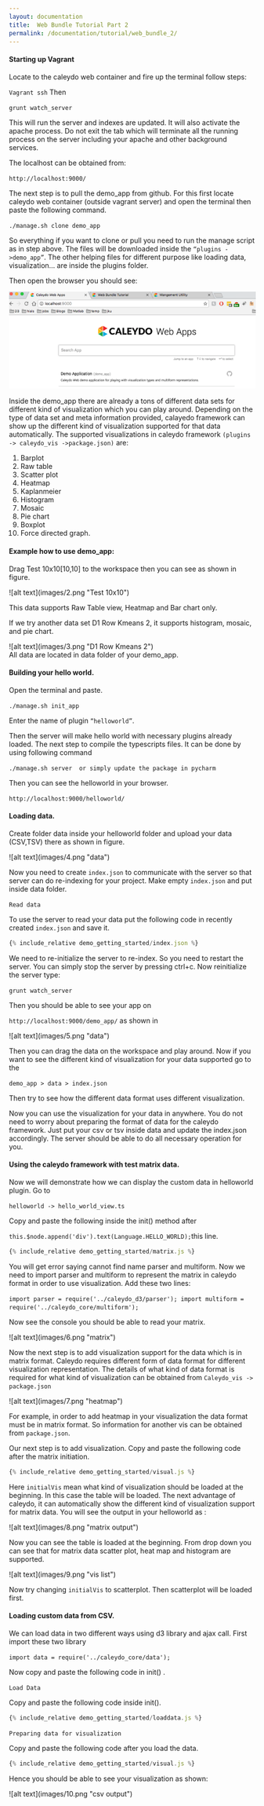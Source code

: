 ```yaml
---
layout: documentation
title:  Web Bundle Tutorial Part 2
permalink: /documentation/tutorial/web_bundle_2/
---
```



#### Starting up Vagrant
Locate to the caleydo web container and fire up the terminal follow steps:

`Vagrant ssh` 
Then 

`grunt watch_server`
<div class="align-justify">

This will run the server and indexes are updated. It will also activate the apache process. Do not exit the tab which will terminate all the running process on the server including your apache and other background services.

The localhost can be obtained from:

`http://localhost:9000/`

The next step is to pull the demo_app from github.  For this first locate caleydo web container (outside vagrant server) and open the terminal then paste the following command.

`./manage.sh clone demo_app`

So everything if you want to clone or pull you need to run the manage script as in step above. The files will be downloaded inside the `“plugins ->demo_app”`. The other helping files for different purpose like loading data, visualization… are inside the plugins folder.

Then open the browser you should see: 
</div>

<div class="align-center">

![alt text](images/1.png "Caleydo Web Apps")

</div>

Inside the demo_app there are already a tons of different data sets for different kind of visualization which you can play around. Depending on the type of data set and meta information provided, calayedo framework can show up the different kind of visualization supported for that data automatically.
The supported visualizations in caleydo framework `(plugins -> caleydo_vis ->package.json)` are:

1.	Barplot
2.	Raw table 
3.	Scatter plot
4.	Heatmap
5.	Kaplanmeier
6.	Histogram
7.	Mosaic
8.	Pie chart
9.	Boxplot
10.	Force directed graph.


####	Example how to use demo_app:
Drag Test 10x10[10,10] to the workspace then you can see as shown in figure.

<div class="align-center">
![alt text](images/2.png "Test 10x10")
</div>

This data supports Raw Table view, Heatmap and Bar chart only.

If we try another data set D1 Row Kmeans 2, it supports histogram, mosaic, and pie chart.

<div class="align-center">
![alt text](images/3.png "D1 Row Kmeans 2")
</div>
All data are located in data folder of your demo_app.


#### Building your hello world.

Open the terminal and paste.

`./manage.sh init_app`

Enter the name of plugin `“helloworld”`.

Then the server will make hello world with necessary plugins already loaded. The next step to compile the typescripts files. It can be done by using following command

`./manage.sh server  or simply update the package in pycharm`


Then you can see the helloworld in your browser.

`http://localhost:9000/helloworld/`

#### Loading data.
Create folder data inside your helloworld folder and upload your data (CSV,TSV) there as shown in figure.

<div class="align-center">
![alt text](images/4.png "data")
</div>

Now you need to create `index.json` to communicate with the server so that server can do re-indexing for your project. Make empty `index.json` and put inside data folder.

`Read data`

To use the server to read your data put the following code in recently created `index.json` and save it.


```javascript
{% include_relative demo_getting_started/index.json %}
```
 
 We need to re-initialize the server to re-index. So you need to restart the server. You can simply stop the server by pressing ctrl+c. 
Now reinitialize the server type:

`grunt watch_server`

Then you should be able to see your app on 

`http://localhost:9000/demo_app/`  as shown in

<div class="align-center">
![alt text](images/5.png "data")
</div>

Then you can drag the data on the workspace and play around.
Now if you want to see the different kind of visualization for your data supported go to the 

`demo_app > data > index.json`

Then try to see how the different data format uses different visualization.

Now you can use the visualization for your data in anywhere. You do not need to worry about preparing the format of data for the caleydo framework. Just put your csv or tsv inside data and update the index.json accordingly. The server should be able to do all necessary operation for you.


#### Using the caleydo framework with test matrix data.
Now we will demonstrate how we can display the custom data in helloworld plugin.
Go to 

`helloworld -> hello_world_view.ts` 

Copy and paste the following inside the init() method after 

`this.$node.append('div').text(Language.HELLO_WORLD);`this line.


```javascript
{% include_relative demo_getting_started/matrix.js %}
```
You will get error saying cannot find name parser and multiform. Now we need to import parser and multiform to represent the matrix in caleydo format in order to use visualization.
Add these two lines:

`import parser = require('../caleydo_d3/parser');
import multiform = require('../caleydo_core/multiform');`

Now see the console you should be able to read your matrix.

<div class="align-center">
![alt text](images/6.png "matrix")
</div>

Now the next step is to add visualization support for the data which is in matrix format. Caleydo requires different form of data format for different visualization representation. The details of what kind of data format is required for what kind of visualization can be obtained from 
`Caleydo_vis -> package.json`

<div class="align-center">
![alt text](images/7.png "heatmap")
</div>

For example, in order to add heatmap in your visualization the data format must be in matrix format. So information for another vis can be obtained from `package.json`.

Our next step is to add visualization.
Copy and paste the following code after the matrix initiation. 

```javascript
{% include_relative demo_getting_started/visual.js %}
```

Here `initialVis` mean what kind of visualization should be loaded at the beginning. In this case the table will be loaded. The next advantage of caleydo, it can automatically show the different kind of visualization support for matrix data.
You will see the output in your helloworld as :

<div class="align-center">
![alt text](images/8.png "matrix output")
</div>

Now you can see the table is loaded at the beginning. From drop down you can see that for matrix data scatter plot, heat map and histogram are supported.

<div class="align-center">
![alt text](images/9.png "vis list")
</div>

Now try changing `initialVis` to scatterplot. Then scatterplot will be loaded first.


#### Loading custom data from CSV.
We can load data in two different ways using d3 library and ajax call.
First import these two library 

`import data = require('../caleydo_core/data');`

Now copy and paste the following code in init() .

`Load Data` 

Copy and paste the following code inside init().

```javascript
{% include_relative demo_getting_started/loaddata.js %}
```
`Preparing data for visualization`

Copy and paste the following code after you load the data.


```javascript
{% include_relative demo_getting_started/visual.js %}
```

Hence you should be able to see your visualization as shown:

<div class="align-center">
![alt text](images/10.png "csv output")
</div>

